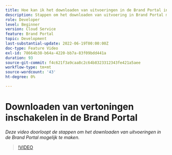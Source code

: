 ```yaml
---
title: Hoe kan ik het downloaden van uitvoeringen in de Brand Portal inschakelen?
description: Stappen om het downloaden van uitvoering in Brand Portal mogelijk te maken
role: Developer
level: Beginner
version: Cloud Service
feature: Brand Portal
topic: Development
last-substantial-update: 2022-06-19T00:00:00Z
doc-type: Feature Video
exl-id: 78664b38-b64a-4220-bb7a-83f09bdd441a
duration: 93
source-git-commit: f4c621f3a9caa8c2c64b8323312343fe421a5aee
workflow-type: tm+mt
source-wordcount: '43'
ht-degree: 0%

---
```


# Downloaden van vertoningen inschakelen in de Brand Portal

*Deze video doorloopt de stappen om het downloaden van uitvoeringen in de Brand Portal mogelijk te maken.*

>[!VIDEO](https://video.tv.adobe.com/v/335449?quality=12&learn=on)
